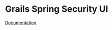 # Grails Spring Security UI


[Documentation](https://grails-plugins.github.io/grails-spring-security-ui/)

